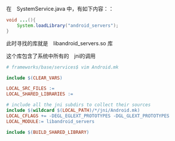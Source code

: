 在　SystemService.java 中，有如下内容：：

```java
void ...(){
    System.loadLibrary("android_servers");
}
```

此时寻找的库就是　libandroid_servers.so 库

这个库包含了系统中所有的　jni的调用

```makefile
# frameworks/base/services$ vim Android.mk

include $(CLEAR_VARS)

LOCAL_SRC_FILES :=
LOCAL_SHARED_LIBRARIES :=

# include all the jni subdirs to collect their sources
include $(wildcard $(LOCAL_PATH)/*/jni/Android.mk)  
LOCAL_CFLAGS += -DEGL_EGLEXT_PROTOTYPES -DGL_GLEXT_PROTOTYPES
LOCAL_MODULE:= libandroid_servers

include $(BUILD_SHARED_LIBRARY)
```

